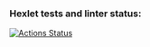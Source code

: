 ### Hexlet tests and linter status:
[![Actions Status](https://github.com/Nadezhda-97/frontend-project-12/workflows/hexlet-check/badge.svg)](https://github.com/Nadezhda-97/frontend-project-12/actions)